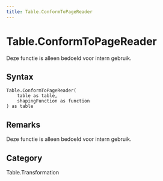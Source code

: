 ```yaml
---
title: Table.ConformToPageReader
---
```


# Table.ConformToPageReader


Deze functie is alleen bedoeld voor intern gebruik.


## Syntax

```powerquery
Table.ConformToPageReader(
    table as table,
    shapingFunction as function
) as table
```


## Remarks

Deze functie is alleen bedoeld voor intern gebruik.



## Category
Table.Transformation
